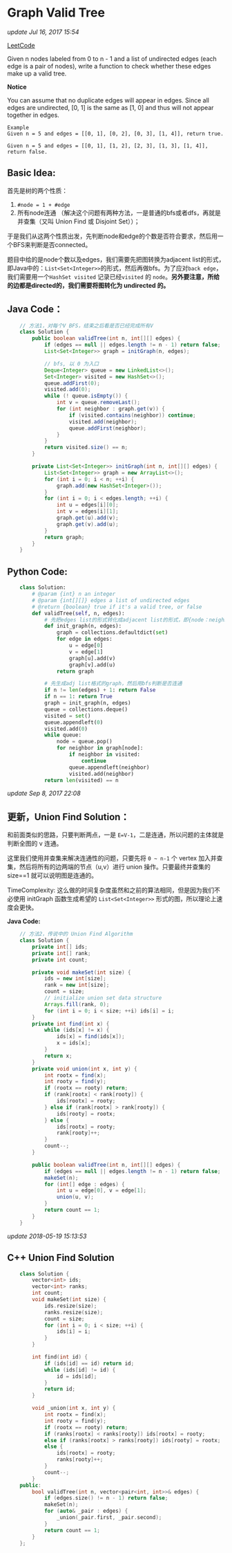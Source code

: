 # Graph Valid Tree

_update Jul 16, 2017 15:54_

[LeetCode](https://leetcode.com/problems/graph-valid-tree/description/)

Given n nodes labeled from 0 to n - 1 and a list of undirected edges \(each edge is a pair of nodes\), write a function to check whether these edges make up a valid tree.

**Notice**

You can assume that no duplicate edges will appear in edges. Since all edges are undirected, \[0, 1\] is the same as \[1, 0\] and thus will not appear together in edges.

```text
Example
Given n = 5 and edges = [[0, 1], [0, 2], [0, 3], [1, 4]], return true.

Given n = 5 and edges = [[0, 1], [1, 2], [2, 3], [1, 3], [1, 4]], return false.
```

## Basic Idea:

首先是树的两个性质：

1. `#node = 1 + #edge`
2. 所有node连通 （解决这个问题有两种方法，一是普通的bfs或者dfs，再就是并查集（又叫 Union Find 或 Disjoint Set））；

于是我们从这两个性质出发，先判断node和edge的个数是否符合要求，然后用一个BFS来判断是否connected。

题目中给的是node个数以及edges，我们需要先把图转换为adjacent list的形式，即Java中的：`List<Set<Integer>>`的形式，然后再做bfs。为了应对`back edge`，我们需要用一个`HashSet visited` 记录已经`visited` 的 `node`。**另外要注意，所给的边都是directed的，我们需要将图转化为 undirected 的。**

## Java Code：

```java
    // 方法1，对每个V BFS，结束之后看是否已经完成所有V
    class Solution {
        public boolean validTree(int n, int[][] edges) {
            if (edges == null || edges.length != n - 1) return false;
            List<Set<Integer>> graph = initGraph(n, edges);

            // bfs, 以 0 为入口
            Deque<Integer> queue = new LinkedList<>();
            Set<Integer> visited = new HashSet<>();
            queue.addFirst(0);
            visited.add(0);
            while (! queue.isEmpty()) {
                int v = queue.removeLast();
                for (int neighbor : graph.get(v)) {
                    if (visited.contains(neighbor)) continue;
                    visited.add(neighbor);
                    queue.addFirst(neighbor);
                }
            }
            return visited.size() == n;
        }

        private List<Set<Integer>> initGraph(int n, int[][] edges) {
            List<Set<Integer>> graph = new ArrayList<>();
            for (int i = 0; i < n; ++i) {
                graph.add(new HashSet<Integer>());
            }
            for (int i = 0; i < edges.length; ++i) {
                int u = edges[i][0];
                int v = edges[i][1];
                graph.get(u).add(v);
                graph.get(v).add(u);
            }
            return graph;
        }
    }
```

## Python Code:

```python
    class Solution:
        # @param {int} n an integer
        # @param {int[][]} edges a list of undirected edges
        # @return {boolean} true if it's a valid tree, or false
        def validTree(self, n, edges):
            # 先把edges list的形式转化成adjacent list的形式，即{node：neighbors}
            def init_graph(n, edges):
                graph = collections.defaultdict(set)
                for edge in edges:
                    u = edge[0]
                    v = edge[1]
                    graph[u].add(v)
                    graph[v].add(u)
                return graph

            # 先生成adj list格式的graph，然后用bfs判断是否连通
            if n != len(edges) + 1: return False
            if n == 1: return True
            graph = init_graph(n, edges)
            queue = collections.deque()
            visited = set()
            queue.appendleft(0)
            visited.add(0)
            while queue:
                node = queue.pop()
                for neighbor in graph[node]:
                    if neighbor in visited:
                        continue
                    queue.appendleft(neighbor)
                    visited.add(neighbor)
            return len(visited) == n
```

_update Sep 8, 2017 22:08_

## 更新，Union Find Solution：

和前面类似的思路，只要判断两点，一是 `E=V-1`，二是连通，所以问题的主体就是判断全图的 v 连通。

这里我们使用并查集来解决连通性的问题，只要先将 `0 ~ n-1` 个 vertex 加入并查集，然后将所有的边两端的节点（u,v）进行 union 操作。只要最终并查集的 size==1 就可以说明图是连通的。

TimeComplexity: 这么做的时间复杂度虽然和之前的算法相同，但是因为我们不必使用 initGraph 函数生成希望的 `List<Set<Integer>>` 形式的图，所以理论上速度会更快。

**Java Code:**

```java
    // 方法2，传说中的 Union Find Algorithm
    class Solution {
        private int[] ids;
        private int[] rank;
        private int count;

        private void makeSet(int size) {
            ids = new int[size];
            rank = new int[size];
            count = size;
            // initialize union set data structure
            Arrays.fill(rank, 0);
            for (int i = 0; i < size; ++i) ids[i] = i;
        }
        private int find(int x) {
            while (ids[x] != x) {
                ids[x] = find(ids[x]);
                x = ids[x];
            }
            return x;
        }
        private void union(int x, int y) {
            int rootx = find(x);
            int rooty = find(y);
            if (rootx == rooty) return;
            if (rank[rootx] < rank[rooty]) {
                ids[rootx] = rooty;
            } else if (rank[rootx] > rank[rooty]) {
                ids[rooty] = rootx;
            } else {
                ids[rootx] = rooty;
                rank[rooty]++;
            }
            count--;
        }

        public boolean validTree(int n, int[][] edges) {
            if (edges == null || edges.length != n - 1) return false;
            makeSet(n);
            for (int[] edge : edges) {
                int u = edge[0], v = edge[1];
                union(u, v);
            }
            return count == 1;
        }
    }
```

_update 2018-05-19 15:13:53_

## C++ Union Find Solution

```cpp
    class Solution {
        vector<int> ids;
        vector<int> ranks;
        int count;
        void makeSet(int size) {
            ids.resize(size);
            ranks.resize(size);
            count = size;
            for (int i = 0; i < size; ++i) {
                ids[i] = i;
            }
        }

        int find(int id) {
            if (ids[id] == id) return id;
            while (ids[id] != id) {
                id = ids[id];
            }
            return id;
        }

        void _union(int x, int y) {
            int rootx = find(x);
            int rooty = find(y);
            if (rootx == rooty) return;
            if (ranks[rootx] < ranks[rooty]) ids[rootx] = rooty;
            else if (ranks[rootx] > ranks[rooty]) ids[rooty] = rootx;
            else {
                ids[rootx] = rooty;
                ranks[rooty]++;
            }
            count--;
        }
    public:
        bool validTree(int n, vector<pair<int, int>>& edges) {
            if (edges.size() != n - 1) return false;
            makeSet(n);
            for (auto& _pair : edges) {
                _union(_pair.first, _pair.second);
            }
            return count == 1;
        }
    };
```

